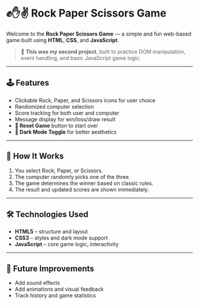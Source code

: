 # ✊✋✌️ Rock Paper Scissors Game

Welcome to the **Rock Paper Scissors Game** — a simple and fun web-based game built using **HTML**, **CSS**, and **JavaScript**.

> 🎯 **This was my second project**, built to practice DOM manipulation, event handling, and basic JavaScript game logic.

---

## 🕹️ Features

- Clickable Rock, Paper, and Scissors icons for user choice
- Randomized computer selection
- Score tracking for both user and computer
- Message display for win/loss/draw result
- **🔄 Reset Game** button to start over
- **🌙 Dark Mode Toggle** for better aesthetics

---

## 🧠 How It Works

1. You select Rock, Paper, or Scissors.
2. The computer randomly picks one of the three.
3. The game determines the winner based on classic rules.
4. The result and updated scores are shown immediately.

---

## 🛠️ Technologies Used

- **HTML5** – structure and layout
- **CSS3** – styles and dark mode support
- **JavaScript** – core game logic, interactivity

---

## 📌 Future Improvements

- Add sound effects
- Add animations and visual feedback
- Track history and game statistics
